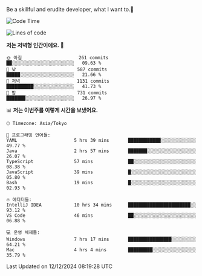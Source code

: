 Be a skillful and erudite developer, what I want to.👶

<!--START_SECTION:waka-->
![Code Time](http://img.shields.io/badge/Code%20Time-1%2C473%20hrs%2026%20mins-blue)

![Lines of code](https://img.shields.io/badge/%EC%A0%80%EB%8A%94%20%EC%97%AC%ED%83%9C%EA%B9%8C%EC%A7%80%20-918.3%20thousand%20%EC%A4%84%EC%9D%98%20%EC%BD%94%EB%93%9C%EB%A5%BC%20%EC%9E%91%EC%84%B1%ED%96%88%EC%96%B4%EC%9A%94.-blue)

**저는 저녁형 인간이에요. 🦉** 

```text
🌞 아침                     261 commits         ██░░░░░░░░░░░░░░░░░░░░░░░   09.63 % 
🌆 낮　                     587 commits         █████░░░░░░░░░░░░░░░░░░░░   21.66 % 
🌃 저녁                     1131 commits        ██████████░░░░░░░░░░░░░░░   41.73 % 
🌙 밤　                     731 commits         ███████░░░░░░░░░░░░░░░░░░   26.97 % 
```


📊 **저는 이번주를 이렇게 시간을 보냈어요.** 

```text
🕑︎ Timezone: Asia/Tokyo

💬 프로그래밍 언어들: 
YAML                     5 hrs 39 mins       ████████████░░░░░░░░░░░░░   49.77 % 
Java                     2 hrs 57 mins       ███████░░░░░░░░░░░░░░░░░░   26.07 % 
TypeScript               57 mins             ██░░░░░░░░░░░░░░░░░░░░░░░   08.38 % 
JavaScript               39 mins             █░░░░░░░░░░░░░░░░░░░░░░░░   05.80 % 
Bash                     19 mins             █░░░░░░░░░░░░░░░░░░░░░░░░   02.93 % 

🔥 에디터들: 
IntelliJ IDEA            10 hrs 34 mins      ███████████████████████░░   93.12 % 
VS Code                  46 mins             ██░░░░░░░░░░░░░░░░░░░░░░░   06.88 % 

💻 운영 체제들: 
Windows                  7 hrs 17 mins       ████████████████░░░░░░░░░   64.21 % 
Mac                      4 hrs 4 mins        █████████░░░░░░░░░░░░░░░░   35.79 % 
```


 Last Updated on 12/12/2024 08:19:28 UTC
<!--END_SECTION:waka-->
